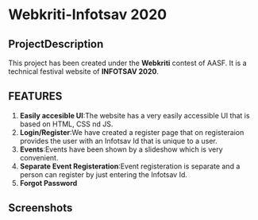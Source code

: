 # Webkriti\-Infotsav 2020
## ProjectDescription
This project has been created under the __Webkriti__ contest of AASF. It is a technical festival website of __INFOTSAV 2020__.
## FEATURES
1. __Easily accesible UI__:The website has a very easily accessible UI that is based on HTML, CSS nd JS.
2. __Login/Register__:We have created a register page that on registeraion provides the user with an Infotsav Id that is unique to a user.
3. __Events__:Events have been shown by a slideshow which is very convenient.
4. __Separate Event Registeration__:Event registeration is separate and a person can register by just entering the Infotsav Id.
5. __Forgot Password__
## Screenshots
